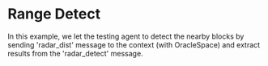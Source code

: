 # Range Detect

In this example, we let the testing agent to detect the nearby blocks by sending 'radar_dist' message to the context (with OracleSpace) and extract results from the 'radar_detect' message.    
